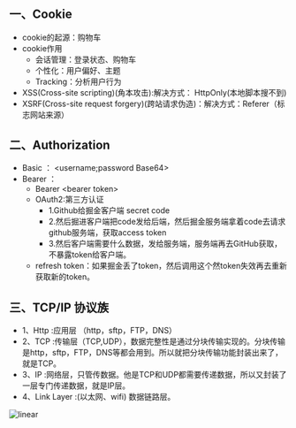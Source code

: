 # 

## 一、Cookie
- cookie的起源：购物车
- cookie作用
  - 会话管理：登录状态、购物车
  - 个性化：用户偏好、主题
  - Tracking：分析用户行为
- XSS(Cross-site scripting)(角本攻击):解决方式： HttpOnly(本地脚本搜不到)
- XSRF(Cross-site request forgery)(跨站请求伪造)：解决方式：Referer（标志网站来源）
## 二、Authorization
- Basic ：
  <username;password Base64>
- Bearer ：
  - Bearer \<bearer token\>
  - OAuth2:第三方认证 
    - 1.Github给掘金客户端 secret code
    - 2.然后掘进客户端把code发给后端，然后掘金服务端拿着code去请求github服务端，获取access token
    - 3.然后客户端需要什么数据，发给服务端，服务端再去GitHub获取，不暴露token给客户端。
  - refresh token：如果掘金丢了token，然后调用这个然token失效再去重新获取新的token。
## 三、TCP/IP 协议族
- 1、Http :应用层 （http，sftp，FTP，DNS）
- 2、TCP :传输层（TCP,UDP），数据完整性是通过分块传输实现的。分块传输是http，sftp，FTP，DNS等都会用到。所以就把分块传输功能封装出来了，就是TCP。
- 3、IP :网络层，只管传数据。他是TCP和UDP都需要传递数据，所以又封装了一层专门传递数据，就是IP层。
- 4、Link Layer :(以太网、wifi) 数据链路层。

![linear]()
